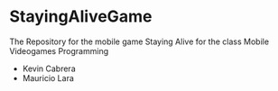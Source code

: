 StayingAliveGame
================

The Repository for the mobile game Staying Alive for the class Mobile Videogames Programming

- Kevin Cabrera
- Mauricio Lara
